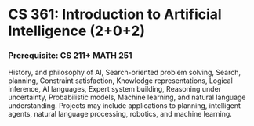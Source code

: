 # CS 361: Introduction to Artificial Intelligence (2+0+2)
### Prerequisite: CS 211+ MATH 251
History, and philosophy of AI, Search-oriented problem solving, Search, planning, Constraint
satisfaction, Knowledge representations, Logical inference, AI languages, Expert system
building, Reasoning under uncertainty, Probabilistic models, Machine learning, and natural
language understanding. Projects may include applications to planning, intelligent agents,
natural language processing, robotics, and machine learning.
